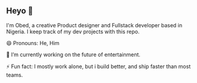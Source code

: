 ## Heyo 👋

I'm Obed, a creative Product designer and Fullstack developer based in Nigeria. I keep track of my dev projects with this repo.

😄 Pronouns: He, Him

🔭 I’m currently working on the future of entertainment.

⚡ Fun fact: I mostly work alone, but i build better, and ship faster than most teams.

<!--
**cxde-rxnin/cxde-rxnin** is a ✨ _special_ ✨ repository because its `README.md` (this file) appears on your GitHub profile.

Here are some ideas to get you started:

- 🔭 I’m currently working on ...
- 🌱 I’m currently learning ...
- 👯 I’m looking to collaborate on ...
- 🤔 I’m looking for help with ...
- 💬 Ask me about ...
- 📫 How to reach me: ...
- 😄 Pronouns: ...
- ⚡ Fun fact: ...
-->
